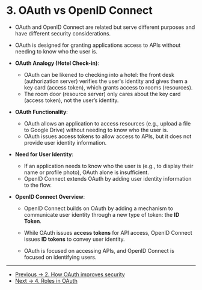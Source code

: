 # 3. OAuth vs OpenID Connect

- OAuth and OpenID Connect are related but serve different purposes and have different security considerations.
- OAuth is designed for granting applications access to APIs without needing to know who the user is.

- **OAuth Analogy (Hotel Check-in)**:

  - OAuth can be likened to checking into a hotel: the front desk (authorization server) verifies the user's identity and gives them a key card (access token), which grants access to rooms (resources).
  - The room door (resource server) only cares about the key card (access token), not the user’s identity.

- **OAuth Functionality**:

  - OAuth allows an application to access resources (e.g., upload a file to Google Drive) without needing to know who the user is.
  - OAuth issues access tokens to allow access to APIs, but it does not provide user identity information.

- **Need for User Identity**:

  - If an application needs to know who the user is (e.g., to display their name or profile photo), OAuth alone is insufficient.
  - OpenID Connect extends OAuth by adding user identity information to the flow.

- **OpenID Connect Overview**:

  - OpenID Connect builds on OAuth by adding a mechanism to communicate user identity through a new type of token: the **ID Token**.
  - While OAuth issues **access tokens** for API access, OpenID Connect issues **ID tokens** to convey user identity.

  - OAuth is focused on accessing APIs, and OpenID Connect is focused on identifying users.

<hr>

- [Previous -> 2. How OAuth improves security](02.%20How%20OAuth%20improves%20security.md)
- [Next -> 4. Roles in OAuth](04.%20Roles%20in%20OAuth.md)
